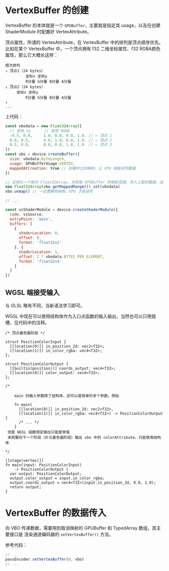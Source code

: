 # VertexBuffer 的创建

VertexBuffer 的本体就是一个 `GPUBuffer`，主要就是指定其 usage，以及在创建 ShaderModule 时配置好 VertexAttribute。

顶点属性，所谓的 VertexAttribute，在 VertexBuffer 中的排列是顶点顺序优先。比如在某个 VertexBuffer 中，一个顶点拥有 f32 二维坐标属性、f32 RGBA颜色属性，那么它大概长这样：

```
顺次排列
↓ 顶点1（24 bytes）
		 坐标x 坐标y
		 R分量 G分量 B分量 A分量
↓ 顶点2（24 bytes）
     坐标x 坐标y
 		 R分量 G分量 B分量 A分量
↓ 
...
```

上代码：

``` js
const vbodata = new Float32Array([
  // 坐标 xy      // 颜色 RGBA
  -0.5, 0.0,     1.0, 0.0, 0.0, 1.0, // ← 顶点 1
  0.0, 0.5,      0.0, 1.0, 0.0, 1.0, // ← 顶点 2
  0.5, 0.0,      0.0, 0.0, 1.0, 1.0  // ← 顶点 3
])
const vbo = device.createBuffer({
  size: vbodata.byteLength,
  usage: GPUBufferUsage.VERTEX,
  mappedAtCreation: true // 创建时立刻映射，让 CPU 端能读写数据
})

// 实例化一个新的 Float32Array，并获取 GPUBuffer 的映射范围，传入上面的数据，这样 ArrayBuffer 就有值了
new Float32Array(vbo.getMappedRange()).set(vbodata)
vbo.unmap() // 一定要解除映射，GPU 才能读写

// ...

const vsShaderModule = device.createShaderModule({
  code: vsSource,
  entryPoint: 'main',
  buffers: [
    {
      shaderLocation: 0,
      offset: 0,
      format: 'float32x2'
    }, {
      shaderLocation: 1,
      offset: 2 * vbodata.BYTES_PER_ELEMENT,
      format: 'float32x4'
    }
  ]
})
```

## WGSL 端接受输入

与 GLSL 略有不同，当新语法学习即可。

WGSL 中现在可以使用结构体作为入口点函数的输入输出，当然也可以只用插槽，见代码中的注释。

``` wgsl
/* 顶点着色器阶段 */

struct PositionColorInput {
  [[location(0)]] in_position_2d: vec2<f32>;
  [[location(1)]] in_color_rgba: vec4<f32>;
};

struct PositionColorOutput {
  [[builtin(position)]] coords_output: vec4<f32>;
  [[location(0)]] color_output: vec4<f32>;
};

/* 

	main 的输入参数除了结构体，还可以是简单的多个参数，例如
	
	fn main(
	  [[location(0)]] in_position_2d: vec2<f32>, 
	  [[location(1)]] in_color_rgba: vec4<f32>) -> PositionColorOutput { 
	  /* ... */ 
	}
 但是 WGSL 函数规定输出只能是单值
 本例要向下一个阶段（片元着色器阶段）输出 vbo 中的 colorAttribute，只能使用结构体
 
*/

[[stage(vertex)]]
fn main(input: PositionColorInput) 
	-> PositionColorOutput {
  var output: PositionColorOutput;
  output.color_output = input.in_color_rgba;
  output.coords_output = vec4<f32>(input.in_position_2d, 0.0, 1.0);
  return output;
}
```

# VertexBuffer 的数据传入

向 VBO 传递数据，需要用到取消映射的 GPUBuffer 和 TypedArray 数组，其主要接口是 渲染通道编码器的 `setVertexBuffer()` 方法。

参考代码：

``` js
// ...
passEncoder.setVertexBuffer(0, vbo)
// ...
```

